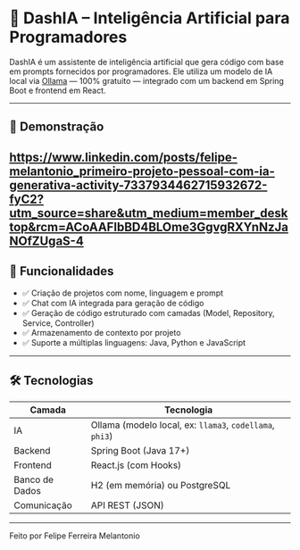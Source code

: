 # 🧠 DashIA – Inteligência Artificial para Programadores

DashIA é um assistente de inteligência artificial que gera código com base em prompts fornecidos por programadores. Ele utiliza um modelo de IA local via [Ollama](https://ollama.com/) — 100% gratuito — integrado com um backend em Spring Boot e frontend em React.

---

## 📸 Demonstração

https://www.linkedin.com/posts/felipe-melantonio_primeiro-projeto-pessoal-com-ia-generativa-activity-7337934462715932672-fyC2?utm_source=share&utm_medium=member_desktop&rcm=ACoAAFlbBD4BLOme3GgvgRXYnNzJaNOfZUgaS-4
---

## 🚀 Funcionalidades

- ✅ Criação de projetos com nome, linguagem e prompt
- ✅ Chat com IA integrada para geração de código
- ✅ Geração de código estruturado com camadas (Model, Repository, Service, Controller)
- ✅ Armazenamento de contexto por projeto
- ✅ Suporte a múltiplas linguagens: Java, Python e JavaScript

---

## 🛠️ Tecnologias

| Camada       | Tecnologia         |
|--------------|--------------------|
| IA           | Ollama (modelo local, ex: `llama3`, `codellama`, `phi3`) |
| Backend      | Spring Boot (Java 17+) |
| Frontend     | React.js (com Hooks) |
| Banco de Dados | H2 (em memória) ou PostgreSQL |
| Comunicação  | API REST (JSON) |

---

Feito por Felipe Ferreira Melantonio
